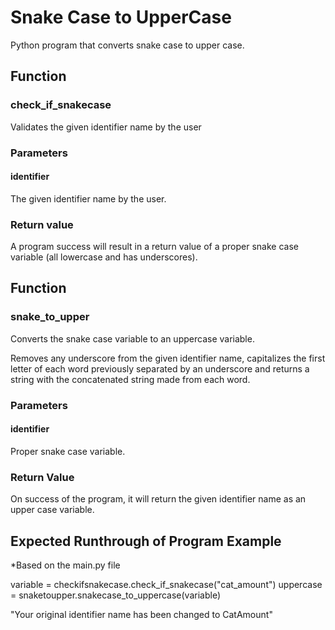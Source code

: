# Snake Case to UpperCase
Python program that converts snake case to upper case.

## Function
### check_if_snakecase
Validates the given identifier name by the user

### Parameters
#### identifier
The given identifier name by the user.

### Return value
A program success will result in a return value of a proper snake case variable (all lowercase and has underscores).

## Function
### snake_to_upper
Converts the snake case variable to an uppercase variable.

Removes any underscore from the given identifier name, capitalizes the first letter of each word previously separated by an underscore and returns a string with the concatenated string made from each word.

### Parameters
#### identifier
Proper snake case variable.

### Return Value
On success of the program, it will return the given identifier name as an upper case variable.

## Expected Runthrough of Program Example
*Based on the main.py file

variable = checkifsnakecase.check_if_snakecase("cat_amount")
uppercase = snaketoupper.snakecase_to_uppercase(variable)

"Your original identifier name has been changed to CatAmount"
